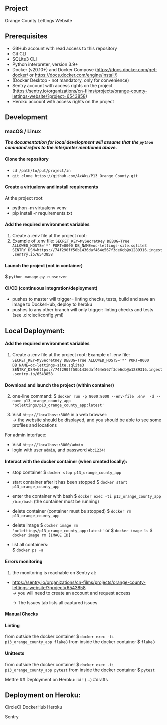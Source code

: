 ## Project

 Orange County Lettings Website

## Prerequisites

- GitHub account with read access to this repository
- Git CLI
- SQLite3 CLI
- Python interpreter, version 3.9+
- Docker (v20.10+) and Docker Compose (https://docs.docker.com/get-docker/ or https://docs.docker.com/engine/install/)
- (Docker Desktop - not mandatory, only for convenience)
- Sentry account with access rights on the project
(https://sentry.io/organizations/cn-films/projects/orange-county-lettings-website/?project=6543858)
- Heroku account with access rights on the project

## Development

### macOS / Linux

___The documentation for local development will assume that___
___the `python` command refers to the interpreter mentioned above.___

#### Clone the repository

- `cd /path/to/put/project/in`
- `git clone https://github.com/AxAks/P13_Orange_County.git`

#### Create a virtualenv and install requirements

At the project root:
- python -m virtualenv venv
- pip install -r requirements.txt

#### Add the required environment variables

1. Create a .env file at the project root:
2. Example of .env file:
   `
   SECRET_KEY=MySecretKey
   DEBUG=True
   ALLOWED_HOSTS='*'
   PORT=8000
   DB_NAME=oc-lettings-site.sqlite3
   SENTRY_DSN=https://74f290ff50b1436daf464e567f3de6cb@o1289316.ingest.sentry.io/6543858
   `

#### Launch the project (not in container)
$ `python manage.py runserver`

#### CI/CD (continuous integration/deployment)
- pushes to master will trigger= linting checks, tests, build and save an image to DockerHub, deploy to heroku 
- pushes to any other branch will only trigger:  linting checks and tests
  (see .circleci/config.yml)


## Local Deployment:
#### Add the required environment variables
1. Create a .env file at the project root:
Example of .env file:
   `
   SECRET_KEY=MySecretKey
   DEBUG=True
   ALLOWED_HOSTS='*'
   PORT=8000
   DB_NAME=oc-lettings-site.sqlite3
   SENTRY_DSN=https://74f290ff50b1436daf464e567f3de6cb@o1289316.ingest.sentry.io/6543858
   `
#### Download and launch the project (within container)
2. one-line command:
$ `docker run -p 8000:8000 --env-file .env  -d --name p13_orange_county_app 'oclettings/p13_orange_county_app:latest'`

3. Visit `http://localhost:8000` in a web browser:                
-> the website should be displayed, and you should be able to see some profiles and locations

For admin interface:
- Visit `http://localhost:8000/admin`
- login with user `admin`, and password `Abc1234!`


#### Interact with the docker container (when created locally):
- stop container
$ `docker stop p13_orange_county_app`
- start container after it has been stopped
$ `docker start p13_orange_county_app`
- enter the container with bash
$ `docker exec -ti p13_orange_county_app /bin/bash`  (the container must be running)
- delete container (container must be stopped)
$ `docker rm p13_orange_county_app`
- delete image
$ `docker image rm 'oclettings/p13_orange_county_app:latest'`
or 
$ `docker image ls`
$ `docker image rm [IMAGE ID]`

- list all containers:     
$ `docker ps -a`

#### Errors monitoring

1. the monitoring is reachable on Sentry at:

- https://sentry.io/organizations/cn-films/projects/orange-county-lettings-website/?project=6543858    
  -> you will need to create an account and request access

  -> The Issues tab lists all captured issues


#### Manual Checks
#### Linting
from outside the docker container
$ `docker exec -ti p13_orange_county_app flake8`
from inside the docker container
$ `flake8`     

#### Unittests
from outside the docker container
$ `docker exec -ti p13_orange_county_app pytest`
from inside the docker container
$ `pytest`


Mettre ## Deployment on Heroku: ici !
(...)
#drafts

## Deployment on Heroku:

CircleCI
DockerHub
Heroku

Sentry
